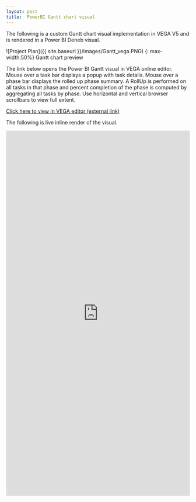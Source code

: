 ```yaml
---
layout: post
title:  PowerBI Gantt chart visual
---
```

<head>
  <style>
    .container {
      max-width: 100%;
      overflow: scroll
    }  
  </style>
</head>
The following is a custom Gantt chart visual implementation in VEGA V5 and is rendered in a Power BI Deneb visual.

![Project Plan]({{ site.baseurl }}/images/Gantt_vega.PNG) {: max-width:50%}
Gantt chart preview


The link below opens the Power BI Gantt visual in VEGA online editor. 
Mouse over a task bar displays a popup with task details.
Mouse over a phase bar displays the rolled up phase summary. A RollUp is performed on all tasks in that phase and percent completion of the phase is computed by aggregating all tasks by phase.
Use horizontal and vertical browser scrollbars to view full extent.

<a href="https://tinyurl.com/GanttRohit" target="_blank">Click here to view in VEGA editor (external link)</a>

The following is live inline render of the visual.

<iframe id='vega_frm' width="5000" height="1000" seamless frameborder="0" src="https://tinyurl.com/GanttRohit" style="max-width:100%"></iframe>


